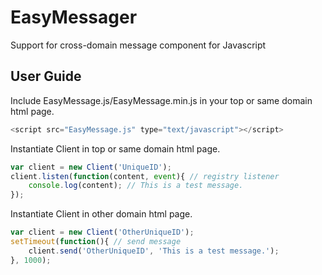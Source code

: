 # EasyMessager

Support for cross-domain message component for Javascript

## User Guide

Include EasyMessage.js/EasyMessage.min.js in your top or same domain html page.

```javascript
<script src="EasyMessage.js" type="text/javascript"></script>

```

Instantiate Client in top or same domain html page.

```javascript
var client = new Client('UniqueID');
client.listen(function(content, event){ // registry listener
	console.log(content); // This is a test message.
});
```

Instantiate Client in other domain html page.
```javascript
var client = new Client('OtherUniqueID');
setTimeout(function(){ // send message
	client.send('OtherUniqueID', 'This is a test message.');
}, 1000);
```
